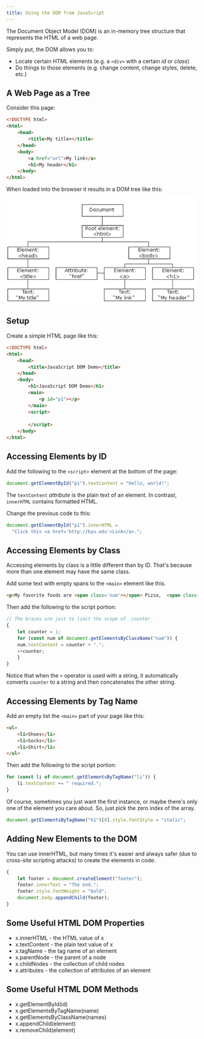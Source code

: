 ```yaml
---
title: Using the DOM from JavaScript
---
```

The Document Object Model (DOM) is an in-memory tree structure that represents the HTML of a web page.

Simply put, the DOM allows you to:

* Locate certain HTML elements (e.g. a `<div>` with a certain *id* or *class*)
* Do things to those elements (e.g. change content, change styles, delete, etc.)

## A Web Page as a Tree

Consider this page:
```html
<!DOCTYPE html>
<html>
    <head>
        <title>My title></title>
    </head>
    <body>
        <a href="url">My link</a>
        <h1>My header</h1>
    </body>
</html>
```

When loaded into the browser it results in a DOM tree like this:

![The DOM interpreted as a tree diagram](images/DomTree.png)

## Setup

Create a simple HTML page like this:

```html
<!DOCTYPE html>
<html>
    <head>
        <title>JavaScript DOM Demo</title>
    </head>
    <body>
        <h1>JavaScript DOM Demo</h1>
        <main>
            <p id="p1"></p>
        </main>
        <script>
            
        </script>
    </body>    
</html>
```

## Accessing Elements by ID

Add the following to the `<script>` element at the bottom of the page:

```js
document.getElementById("p1").textContent = "Hello, world!";
```

The `textContent` *attribute* is the plain text of an element. In contrast, `innerHTML` contains formatted HTML.

Change the previous code to this:

```js
document.getElementById("p1").innerHTML =
  "Click this <a href='http://byu.edu'>Link</a>.";
```

## Accessing Elements by Class

Accessing elements by class is a little different than by ID. That's because more than one element may have the same class.

Add some text with empty spans to the `<main>` element like this.

```html
<p>My favorite foods are <span class='num'></span> Pizza,  <span class='num'></span> Ice Cream, and  <span class='num'></span> Tacos.</p>
```

Then add the following to the script portion:

```js
// The braces are just to limit the scope of _counter_
{
    let counter = 1;
    for (const num of document.getElementsByClassName("num")) {
    num.textContent = counter + ".";
    ++counter;
    }
}
```

Notice that when the `+` operator is used with a string, it automatically converts `counter` to a string and then concatenates the other string.

## Accessing Elements by Tag Name

Add an empty list the `<main>` part of your page like this:

```html
<ul>
    <li>Shoes</li>
    <li>Socks</li>
    <li>Shirt</li>
</ul>
```
Then add the following to the script portion:

```js
for (const li of document.getElementsByTagName("li")) {
    li.textContent += " required.";
}
```

Of course, sometimes you just want the first instance, or maybe there's only one of the element you care about. So, just pick the zero index of the array.

```js
document.getElementsByTagName("h1")[0].style.fontStyle = "italic";
```

## Adding New Elements to the DOM

You can use innerHTML, but many times it's easier and always safer (due to cross-site scripting attacks) to create the elements in code.

```js
{
    let footer = document.createElement("footer");
    footer.innerText = "The end.";
    footer.style.fontWeight = "bold";
    document.body.appendChild(footer);
}
```

## Some Useful HTML DOM Properties

* x.innerHTML - the HTML value of x
* x.textContent - the plain text value of x
* x.tagName - the tag name of an element
* x.parentNode - the parent of a node
* x.childNodes - the collection of child nodes
* x.attributes - the collection of attributes of an element

## Some Useful HTML DOM Methods
* x.getElementById(id)
* x.getElementsByTagName(name)
* x.getElementsByClassName(names)
* x.appendChild(element)
* x.removeChild(element)